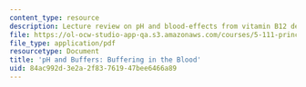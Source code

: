 ```yaml
---
content_type: resource
description: Lecture review on pH and blood-effects from vitamin B12 deficiency.
file: https://ol-ocw-studio-app-qa.s3.amazonaws.com/courses/5-111-principles-of-chemical-science-fall-2008/84ac992d3e2a2f83761947bee6466a89_bioex_lect23.pdf
file_type: application/pdf
resourcetype: Document
title: 'pH and Buffers: Buffering in the Blood'
uid: 84ac992d-3e2a-2f83-7619-47bee6466a89
---
```

